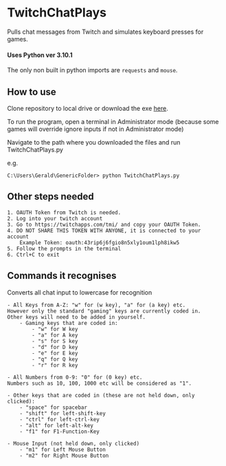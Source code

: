 # TwitchChatPlays
Pulls chat messages from Twitch and simulates keyboard presses for games.


#### Uses Python ver 3.10.1

The only non built in python imports are ```requests``` and ```mouse```.

## How to use

Clone repository to local drive or download the exe [here](https://github.com/Gerald-Ju/TwitchChatPlays/releases).

To run the program, open a terminal in Administrator mode (because some games will override ignore inputs if not in Administrator mode)

Navigate to the path where you downloaded the files and run TwitchChatPlays.py

e.g.
```
C:\Users\Gerald\GenericFolder> python TwitchChatPlays.py
```

## Other steps needed

    1. OAUTH Token from Twitch is needed. 
    2. Log into your twitch account
    3. Go to https://twitchapps.com/tmi/ and copy your OAUTH Token.
    4. DO NOT SHARE THIS TOKEN WITH ANYONE, it is connected to your account
        Example Token: oauth:43rip6j6fgio8n5xly1oum1lph8ikw5
    5. Follow the prompts in the terminal
    6. Ctrl+C to exit

## Commands it recognises

Converts all chat input to lowercase for recognition

    - All Keys from A-Z: "w" for (w key), "a" for (a key) etc. 
    However only the standard "gaming" keys are currently coded in. 
    Other keys will need to be added in yourself.
        - Gaming keys that are coded in:
            - "w" for W key
            - "a" for A key
            - "s" for S key
            - "d" for D key
            - "e" for E key
            - "q" for Q key
            - "r" for R key
    
    - All Numbers from 0-9: "0" for (0 key) etc. 
    Numbers such as 10, 100, 1000 etc will be considered as "1".
    
    - Other keys that are coded in (these are not held down, only clicked): 
        - "space" for spacebar
        - "shift" for left-shift-key
        - "ctrl" for left-ctrl-key
        - "alt" for left-alt-key
        - "f1" for F1-Function-Key
    
    - Mouse Input (not held down, only clicked)
        - "m1" for Left Mouse Button
        - "m2" for Right Mouse Button
















